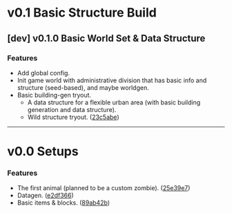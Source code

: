 # v0.1 Basic Structure Build

## [dev] v0.1.0 Basic World Set & Data Structure

### Features

- Add global config.
- Init game world with administrative division that has basic info and structure (seed-based), and maybe worldgen.
- Basic building-gen tryout.
  - A data structure for a flexible urban area (with basic building generation and data structure).
  - Wild structure tryout. ([23c5abe](https://github.com/Scorpio4938/Fantasia-of-Medievalism/commit/23c5abe933e1f8b37aa1cd76a3864db9607a1ffc))

---

# v0.0 Setups

### Features

- The first animal (planned to be a custom zombie). ([25e39e7](https://github.com/Scorpio4938/Fantasia-of-Medievalism/commit/25e39e7e0c7a13e700c73b1c2504590827100149))
- Datagen. ([e2df366](https://github.com/Scorpio4938/Fantasia-of-Medievalism/commit/e2df3666f35dbd21a21acbb15e9de0c06e544de8))
- Basic items & blocks. ([89ab42b](https://github.com/Scorpio4938/Fantasia-of-Medievalism/commit/89ab42b8f280e9cf5afbed6bea53305f40b05c82))